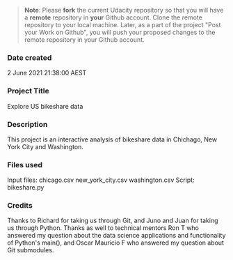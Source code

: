 >**Note**: Please **fork** the current Udacity repository so that you will have a **remote** repository in **your** Github account. Clone the remote repository to your local machine. Later, as a part of the project "Post your Work on Github", you will push your proposed changes to the remote repository in your Github account.

### Date created
2 June 2021 21:38:00 AEST

### Project Title
Explore US bikeshare data

### Description
This project is an interactive analysis of bikeshare data in Chichago, New York City and Washington.

### Files used
Input files:
chicago.csv
new_york_city.csv
washington.csv
Script:
bikeshare.py

### Credits
Thanks to Richard for taking us through Git, and Juno and Juan for taking us through Python.
Thanks as well to technical mentors Ron T who answered my question about the data science applications and functionality of Python's main(), and Oscar Mauricio F who answered my question about Git submodules.
